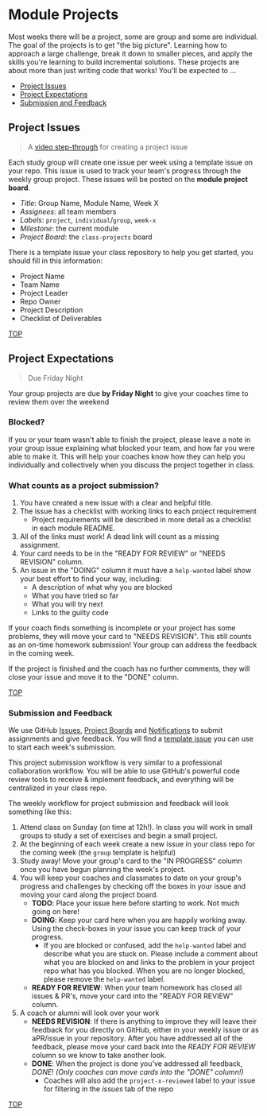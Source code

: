 # Module Projects

Most weeks there will be a project, some are group and some are individual. The goal of the projects is to get "the big picture". Learning how to approach a large challenge, break it down to smaller pieces, and apply the skills you're learning to build incremental solutions. These projects are about more than just writing code that works! You'll be expected to ...

* [Project Issues](module-projects.md#project-issues)
* [Project Expectations](module-projects.md#project-expectations)
* [Submission and Feedback](module-projects.md#submission-and-feedback)

## Project Issues

> A [video step-through](https://youtu.be/EgfUy__qNnk) for creating a project issue

Each study group will create one issue per week using a template issue on your repo. This issue is used to track your team's progress through the weekly group project. These issues will be posted on the **module project board**.

* _Title_: Group Name, Module Name, Week X
* _Assignees_: all team members
* _Labels_: `project`, `individual`/`group`, `week-x`
* _Milestone_: the current module
* _Project Board_: the `class-projects` board

There is a template issue your class repository to help you get started, you should fill in this information:

* Project Name
* Team Name
* Project Leader
* Repo Owner
* Project Description
* Checklist of Deliverables

[TOP](module-projects.md#module-projects)

## Project Expectations

> Due Friday Night

Your group projects are due **by Friday Night** to give your coaches time to review them over the weekend

### Blocked?

If you or your team wasn't able to finish the project, please leave a note in your group issue explaining what blocked your team, and how far you were able to make it. This will help your coaches know how they can help you individually and collectively when you discuss the project together in class.

### What counts as a project submission?

1. You have created a new issue with a clear and helpful title.
2. The issue has a checklist with working links to each project requirement
   * Project requirements will be described in more detail as a checklist in each module README.
3. All of the links must work! A dead link will count as a missing assignment.
4. Your card needs to be in the "READY FOR REVIEW" or "NEEDS REVISION" column.
5. An issue in the "DOING" column it must have a `help-wanted` label show your best effort to find your way, including:
   * A description of what why you are blocked
   * What you have tried so far
   * What you will try next
   * Links to the guilty code

If your coach finds something is incomplete or your project has some problems, they will move your card to "NEEDS REVISION". This still counts as an on-time homework submission! Your group can address the feedback in the coming week.

If the project is finished and the coach has no further comments, they will close your issue and move it to the "DONE" column.

[TOP](module-projects.md#module-projects)

### Submission and Feedback

We use GitHub [Issues](https://help.github.com/en/github/managing-your-work-on-github/about-issues), [Project Boards](https://codeburst.io/an-introduction-to-github-project-boards-2944e6ffbf3c) and [Notifications](https://help.github.com/en/github/receiving-notifications-about-activity-on-github/about-notifications) to submit assignments and give feedback. You will find a [template issue](https://help.github.com/en/github/building-a-strong-community/about-issue-and-pull-request-templates) you can use to start each week's submission.

This project submission workflow is very similar to a professional collaboration workflow. You will be able to use GitHub's powerful code review tools to receive & implement feedback, and everything will be centralized in your class repo.

The weekly workflow for project submission and feedback will look something like this:

1. Attend class on Sunday \(on time at 12h!\). In class you will work in small groups to study a set of exercises and begin a small project.
2. At the beginning of each week create a new issue in your class repo for the coming week \(the `group` template is helpful\)
3. Study away! Move your group's card to the "IN PROGRESS" column once you have begun planning the week's project.
4. You will keep your coaches and classmates to date on your group's progress and challenges by checking off the boxes in your issue and moving your card along the project board.
   * **TODO**: Place your issue here before starting to work. Not much going on here!
   * **DOING**: Keep your card here when you are happily working away. Using the check-boxes in your issue you can keep track of your progress.
     * If you are blocked or confused, add the `help-wanted` label and describe what you are stuck on. Please include a comment about what you are blocked on and links to the problem in your project repo what has you blocked. When you are no longer blocked, please remove the `help-wanted` label.
   * **READY FOR REVIEW**: When your team homework has closed all issues & PR's, move your card into the "READY FOR REVIEW" column.
5. A coach or alumni will look over your work
   * **NEEDS REVISION**: If there is anything to improve they will leave their feedback for you directly on GitHub, either in your weekly issue or as aPR/issue in your repository. After you have addressed all of the feedback, please move your card back into the _READY FOR REVIEW_ column so we know to take another look.
   * **DONE**: When the project is done you've addressed all feedback, _DONE_! _\(Only coaches can move cards into the "DONE" column!\)_
     * Coaches will also add the `project-x-reviewed` label to your issue for filtering in the _issues_ tab of the repo

[TOP](module-projects.md#module-projects)

